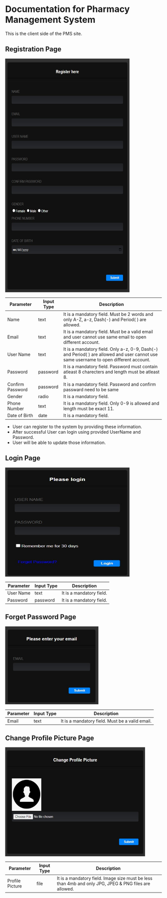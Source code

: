 # Documentation for Pharmacy Management System

This is the client side of the PMS site.

## Registration Page

<img src="SS/StoreOfficer_Registration.jpg" width="400" height="750">

| Parameter          | Input Type  | Description  |
| ------------------ | ----------- | ------------ |
| Name               | text        | It is a mandatory field. Must be 2 words and only A-Z, a-z, Dash(-) and Period( ) are allowed. |
| Email              | text        | It is a mandatory field. Must be a valid email and user cannot use same email to open different account. |
| User Name          | text        | It is a mandatory field. Only a-z, 0-9, Dash(-) and Period( ) are allowed and user cannot use same username to open different account. |
| Password           | password    | It is a mandatory field. Password  must contain atleast 8 charecters and length must be atleast 8. |
| Confirm Password   | password    | It is a mandatory field. Password and confirm passward need to be same  |
| Gender             | radio       | It is a mandatory field. |
| Phone Number       | text        | It is a mandatory field. Only 0-9 is allowed and length must be exact 11. |
| Date of Birth      | date        | It is a mandatory field. |


- User can register to the system by providing these information.
- After successful User can login using provided UserName and Password.
- User will be able to update those information.

## Login Page

<img src="SS/StoreOfficer_Login.jpg" width="400" height="350">

| Parameter          | Input Type  | Description  |
| ------------------ | ----------- | ------------ |
| User Name          | text        | It is a mandatory field. |
| Password           | password    | It is a mandatory field. |

## Forget Password Page

<img src="SS/Forget_Password.jpg" width="300" height="250">

| Parameter          | Input Type  | Description  |
| ------------------ | ----------- | ------------ |
| Email              | text        | It is a mandatory field. Must be a valid email. |

## Change Profile Picture Page

<img src="SS/Change_PP.jpg" width="450" height="350">

| Parameter          | Input Type  | Description  |
| ------------------ | ----------- | ------------ |
| Profile Picture    | file        | It is a mandatory field. Image size must be less than 4mb and only JPG, JPEG & PNG files are allowed. |